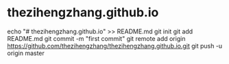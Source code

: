 # thezihengzhang.github.io
echo "# thezihengzhang.github.io" >> README.md
git init
git add README.md
git commit -m "first commit"
git remote add origin https://github.com/thezihengzhang/thezihengzhang.github.io.git
git push -u origin master
